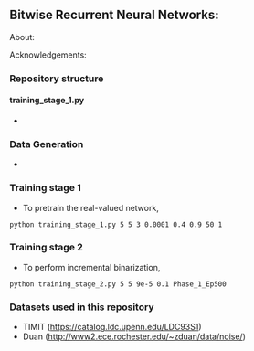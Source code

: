 ## Bitwise Recurrent Neural Networks: 

About: 

Acknowledgements:

### Repository structure

#### training_stage_1.py
*

### Data Generation
* 

### Training stage 1
* To pretrain the real-valued network, 
```
python training_stage_1.py 5 5 3 0.0001 0.4 0.9 50 1
```

### Training stage 2
* To perform incremental binarization,
```
python training_stage_2.py 5 5 9e-5 0.1 Phase_1_Ep500
```

### Datasets used in this repository
* TIMIT (https://catalog.ldc.upenn.edu/LDC93S1)
* Duan (http://www2.ece.rochester.edu/~zduan/data/noise/)
